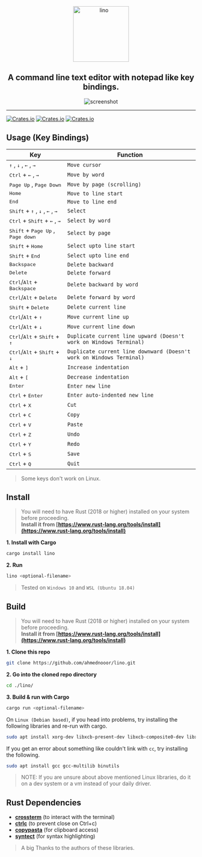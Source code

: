 
<div align="center">
    <span align="center"><img src="https://raw.githubusercontent.com/ahmednooor/lino/main/assets/lino-icon.png" alt="lino" width="148" height="148" class="center" /></span>
    <h2 align="center">A command line text editor with notepad like key bindings.</h2>
    <span align="center"><img src="https://raw.githubusercontent.com/ahmednooor/lino/main/assets/screenshot-2.png" alt="screenshot" class="center" /></span>
    <hr />
</div>

[![Crates.io](https://img.shields.io/crates/v/lino)](https://crates.io/crates/lino)
[![Crates.io](https://img.shields.io/crates/l/lino)](https://github.com/ahmednooor/lino/blob/main/LICENSE)
[![Crates.io](https://img.shields.io/crates/d/lino)](https://crates.io/crates/lino)

## Usage (Key Bindings)
| Key | Function |
| --- | --- |
| <kbd>↑</kbd> , <kbd>↓</kbd> , <kbd>←</kbd> , <kbd>→</kbd> | `Move cursor` |
| <kbd>Ctrl</kbd> + <kbd>←</kbd> , <kbd>→</kbd> | `Move by word` |
| <kbd>Page Up</kbd> , <kbd>Page Down</kbd> | `Move by page (scrolling)` |
| <kbd>Home</kbd> | `Move to line start` |
| <kbd>End</kbd> | `Move to line end` |
| <kbd>Shift</kbd> + <kbd>↑</kbd> , <kbd>↓</kbd> , <kbd>←</kbd> , <kbd>→</kbd> | `Select` |
| <kbd>Ctrl</kbd> + <kbd>Shift</kbd> + <kbd>←</kbd> , <kbd>→</kbd> | `Select by word` |
| <kbd>Shift</kbd> + <kbd>Page Up</kbd> , <kbd>Page down</kbd> | `Select by page` |
| <kbd>Shift</kbd> + <kbd>Home</kbd> | `Select upto line start` |
| <kbd>Shift</kbd> + <kbd>End</kbd> | `Select upto line end` |
| <kbd>Backspace</kbd> | `Delete backward` |
| <kbd>Delete</kbd> | `Delete forward` |
| <kbd>Ctrl</kbd>/<kbd>Alt</kbd> + <kbd>Backspace</kbd> | `Delete backward by word` |
| <kbd>Ctrl</kbd>/<kbd>Alt</kbd> + <kbd>Delete</kbd> | `Delete forward by word` |
| <kbd>Shift</kbd> + <kbd>Delete</kbd> | `Delete current line` |
| <kbd>Ctrl</kbd>/<kbd>Alt</kbd> + <kbd>↑</kbd> | `Move current line up` |
| <kbd>Ctrl</kbd>/<kbd>Alt</kbd> + <kbd>↓</kbd> | `Move current line down` |
| <kbd>Ctrl</kbd>/<kbd>Alt</kbd> + <kbd>Shift</kbd> + <kbd>↑</kbd> | `Duplicate current line upward (Doesn't work on Windows Terminal)` |
| <kbd>Ctrl</kbd>/<kbd>Alt</kbd> + <kbd>Shift</kbd> + <kbd>↓</kbd> | `Duplicate current line downward (Doesn't work on Windows Terminal)` |
| <kbd>Alt</kbd> + <kbd>]</kbd> | `Increase indentation` |
| <kbd>Alt</kbd> + <kbd>[</kbd> | `Decrease indentation` |
| <kbd>Enter</kbd> | `Enter new line` |
| <kbd>Ctrl</kbd> + <kbd>Enter</kbd> | `Enter auto-indented new line` |
| <kbd>Ctrl</kbd> + <kbd>X</kbd> | `Cut` |
| <kbd>Ctrl</kbd> + <kbd>C</kbd> | `Copy` |
| <kbd>Ctrl</kbd> + <kbd>V</kbd> | `Paste` |
| <kbd>Ctrl</kbd> + <kbd>Z</kbd> | `Undo` |
| <kbd>Ctrl</kbd> + <kbd>Y</kbd> | `Redo` |
| <kbd>Ctrl</kbd> + <kbd>S</kbd> | `Save` |
| <kbd>Ctrl</kbd> + <kbd>Q</kbd> | `Quit` |

> Some keys don't work on Linux.

## Install
> You will need to have Rust (2018 or higher) installed on your system before proceeding.\
**Install it from [https://www.rust-lang.org/tools/install](https://www.rust-lang.org/tools/install)**

**1. Install with Cargo**
```sh
cargo install lino
```

**2. Run**
```sh
lino <optional-filename>
```

> Tested on `Windows 10` and `WSL (Ubuntu 18.04)`

## Build
> You will need to have Rust (2018 or higher) installed on your system before proceeding.\
**Install it from [https://www.rust-lang.org/tools/install](https://www.rust-lang.org/tools/install)**

**1. Clone this repo**
```sh
git clone https://github.com/ahmednooor/lino.git
```
**2. Go into the cloned repo directory**
```sh
cd ./lino/
```
**3. Build & run with Cargo**
```sh
cargo run <optional-filename>
```

On `Linux (Debian based)`, if you head into problems, try installing the following libraries and re-run with cargo.

```sh
sudo apt install xorg-dev libxcb-present-dev libxcb-composite0-dev libxcb-shape0-dev libxcb-xfixes0-dev
```

If you get an error about something like couldn't link with `cc`, try installing the following.

```sh
sudo apt install gcc gcc-multilib binutils
```

> NOTE: If you are unsure about above mentioned Linux libraries, do it on a dev system or a vm instead of your daily driver.

## Rust Dependencies
- [**crossterm**](https://crates.io/crates/crossterm) (to interact with the terminal)
- [**ctrlc**](https://crates.io/crates/ctrlc) (to prevent close on Ctrl+c)
- [**copypasta**](https://crates.io/crates/copypasta) (for clipboard access)
- [**syntect**](https://github.com/trishume/syntect) (for syntax highlighting)
> A big Thanks to the authors of these libraries.
